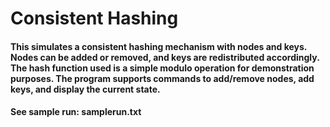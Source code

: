 # Consistent Hashing
#### This simulates a consistent hashing mechanism with nodes and keys. Nodes can be added or removed, and keys are redistributed accordingly. The hash function used is a simple modulo operation for demonstration purposes. The program supports commands to add/remove nodes, add keys, and display the current state.


#### See sample run: samplerun.txt
